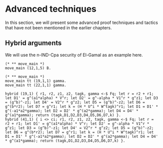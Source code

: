 <p class="halfbreak">
</p>

Advanced techniques
===================

In this section, we will present some advanced proof techniques and
tactics that have not been mentioned in the earlier chapters.

Hybrid arguments
----------------

We will use the n-IND-Cpa security of El-Gamal as an example here.

```
(* ** move_main *)
move_main (12,1,5) B.

(* ** move_main *)
move_main tt (19,1,1) gamma.
move_main tt (22,1,1) gamma.

hybrid (19,1) { r1, r2, z1, z2, tagk, gamma <-$ Fq; let r = r2 + r1; let D1' = g^(a1*alpha) * V^r; let D2' = g^-alpha * V1^r * g^z1; let D3 = (g^b)^-z1; let D4' = V2^r * g^z2; let D5 = (g^b)^-z2; let D6 = g^(b*r2); let D7 = g^r1; let k = (H * U^i * W^tagk)^r1; let D1 = D1' * g^(-a1*a2*gamma); let D2 = D2' * g^(a2*gamma); let D4 = D4' * g^(a1*gamma); return (tagk,D1,D2,D3,D4,D5,D6,D7,k) }. 
hybrid (41,1) { i <> ci; r1, r2, z1, z2, tagk, gamma <-$ Fq; let r = r2 + r1; let D1' = g^(a1*alpha) * V^r; let D2' = g^-alpha * V1^r * g^z1; let D3 = (g^b)^-z1; let D4' = V2^r * g^z2; let D5 = (g^b)^-z2; let D6 = g^(b*r2); let D7 = g^r1; let k = (H * U^i * W^tagk)^r1; let D1 = D1' * g^(-a1*a2*gamma); let D2 = D2' * g^(a2*gamma); let D4 = D4' * g^(a1*gamma); return (tagk,D1,D2,D3,D4,D5,D6,D7,k) }.
```